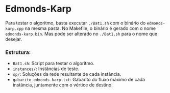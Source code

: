# Edmonds-Karp

Para testar o algoritmo, basta executar `./Bat1.sh` com o binário do `edmonds-karp.cpp` na mesma pasta.
No Makefile, o binário é gerado com o nome `edmonds-karp.bin`. Mas pode ser alterado no `./Bat1.sh` para o nome que desejar.

### Estrutura:

-   `Bat1.sh`: Script para testar o algoritmo.
-   `instances/`: Instâncias de teste.
-   `sp/`: Soluções da rede resultante de cada instância.
-   `gabarito_edmonds-karp.txt`: Gabarito do fluxo máximo de cada instância, juntamente com o vértice de destino.
